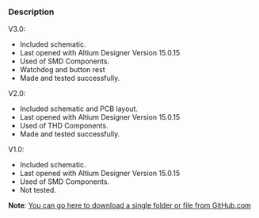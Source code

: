 ### Description

V3.0:
- Included schematic.
- Last opened with Altium Designer Version 15.0.15
- Used of SMD Components.
- Watchdog and button rest
- Made and tested successfully.

V2.0:
- Included schematic and PCB layout.
- Last opened with Altium Designer Version 15.0.15
- Used of THD Components.
- Made and tested successfully.

V1.0:
- Included schematic.
- Last opened with Altium Designer Version 15.0.15
- Used of SMD Components.
- Not tested.

**Note**: [You can go here to download a single folder or file from GitHub.com](https://minhaskamal.github.io/DownGit/#/home)
